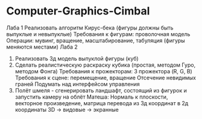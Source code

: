 # Computer-Graphics-Cimbal

Лаба 1
Реализовать алгоритм Кирус-бека (фигуры должны быть выпуклые и невыпуклые)
Требования к фигурам: проволочная модель
Операции: мувинг, вращение, масштабирование, табуляция (фигуры меняются местами)
Лаба 2
1. Реализовать 3д модель выпуклой фигуры (куб)
2. Сделать реалистическую раскраску кубика (простая, методом Гуро, методом Фонга)
Требования к прожекторам: 3 прожектора (R, G, B)
Требования к сцене: перемещение, вращение
Отсечение невидимых граней
Подумать над интерфейсом управления
3. Полёт шмеля - сгенерировать ландшафт, состоящий из фигурок и запустить камеру на облёт
Матеша:
Нормаль к плоскости, векторное произведение, матрица перевода из 3д координат в 2д координаты
3D -> видовые -> экранные
